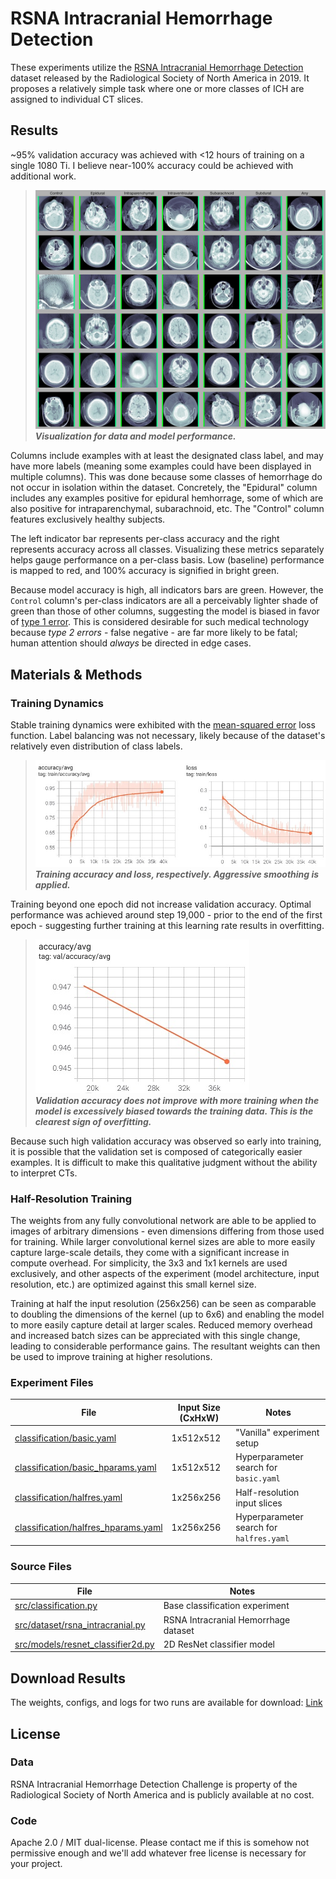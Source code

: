 # RSNA Intracranial Hemorrhage Detection

These experiments utilize the [RSNA Intracranial Hemorrhage Detection](https://www.rsna.org/education/ai-resources-and-training/ai-image-challenge/rsna-intracranial-hemorrhage-detection-challenge-2019) dataset released by the Radiological Society of North America in 2019. It proposes a relatively simple task where one or more classes of ICH are assigned to individual CT slices. 

## Results
~95% validation accuracy was achieved with <12 hours of training on a single 1080 Ti. I believe near-100% accuracy could be achieved with additional work.

> ![](images/RSNA_HalfRes_classifier2d_20000.jpg)  
***Visualization for data and model performance.***

Columns include examples with at least the designated class label, and may have more labels (meaning some examples could have been displayed in multiple columns). This was done because some classes of hemorrhage do not occur in isolation within the dataset. Concretely, the "Epidural" column includes any examples positive for epidural hemhorrage, some of which are also positive for intraparenchymal, subarachnoid, etc. The "Control" column features exclusively healthy subjects.

The left indicator bar represents per-class accuracy and the right represents accuracy across all classes. Visualizing these metrics separately helps gauge performance on a per-class basis. Low (baseline) performance is mapped to red, and 100% accuracy is signified in bright green.

Because model accuracy is high, all indicators bars are green. However, the `Control` column's per-class indicators are all a perceivably lighter shade of green than those of other columns, suggesting the model is biased in favor of [type 1 error](https://en.wikipedia.org/wiki/Type_I_and_type_II_errors). This is considered desirable for such medical technology because *type 2 errors* - false negative - are far more likely to be fatal; human attention should *always* be directed in edge cases.

## Materials & Methods
### Training Dynamics
Stable training dynamics were exhibited with the [mean-squared error](https://en.wikipedia.org/wiki/Mean_squared_error) loss function. Label balancing was not necessary, likely because of the dataset's relatively even distribution of class labels.

> ![training tensorboard](images/training-dynamics.jpg)  
***Training accuracy and loss, respectively. Aggressive smoothing is applied.***

Training beyond one epoch did not increase validation accuracy. Optimal performance was achieved around step 19,000 - prior to the end of the first epoch - suggesting further training at this learning rate results in overfitting.

> ![overfitting tensorboard](images/overfitting.jpg)  
***Validation accuracy does not improve with more training when the model is excessively biased towards the training data. This is the clearest sign of overfitting.***

Because such high validation accuracy was observed so early into training, it is possible that the validation set is composed of categorically easier examples. It is difficult to make this qualitative judgment without the ability to interpret CTs.

### Half-Resolution Training
The weights from any fully convolutional network are able to be applied to images of arbitrary dimensions - even dimensions differing from those used for training. While larger convolutional kernel sizes are able to more easily capture large-scale details, they come with a significant increase in compute overhead. For simplicity, the 3x3 and 1x1 kernels are used exclusively, and other aspects of the experiment (model architecture, input resolution, etc.) are optimized against this small kernel size.

Training at half the input resolution (256x256) can be seen as comparable to doubling the dimensions of the kernel (up to 6x6) and enabling the model to more easily capture detail at larger scales. Reduced memory overhead and increased batch sizes can be appreciated with this single change, leading to considerable performance gains. The resultant weights can then be used to improve training at higher resolutions.

### Experiment Files
| File                                                                     | Input Size (CxHxW) | Notes
| ------------------------------------------------------------------------ | ------------------ | ------
| [classification/basic.yaml](classification/basic.yaml)                   | 1x512x512          | "Vanilla" experiment setup
| [classification/basic_hparams.yaml](classification/basic_hparams.yaml)   | 1x512x512          | Hyperparameter search for `basic.yaml`
| [classification/halfres.yaml](classification/halfres.yaml)               | 1x256x256          | Half-resolution input slices
| [classification/halfres_hparams.yaml](classification/basic_hparams.yaml) | 1x256x256          | Hyperparameter search for `halfres.yaml`

### Source Files
| File                                                                     | Notes
| ------------------------------------------------------------------------ | ----- 
| [src/classification.py](/src/classification.py)                          | Base classification experiment
| [src/dataset/rsna_intracranial.py](/src/dataset/rsna_intracranial.py)    | RSNA Intracranial Hemorrhage dataset
| [src/models/resnet_classifier2d.py](/src/models/resnet_classifier2d.py)  | 2D ResNet classifier model

## Download Results
The weights, configs, and logs for two runs are available for download: [Link](https://nyc3.digitaloceanspaces.com/rsna-ich/results/RSNA_HalfRes.zip)

## License
### Data
RSNA Intracranial Hemorrhage Detection Challenge is property of the Radiological Society of North America and is publicly available at no cost.  

### Code
Apache 2.0 / MIT dual-license. Please contact me if this is somehow not permissive enough and we'll add whatever free license is necessary for your project.

